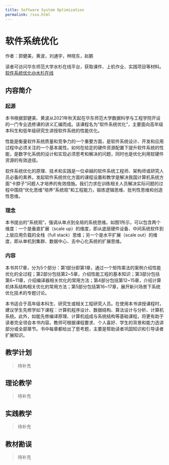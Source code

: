 ```yaml
---
title: Software System Optimization
permalink: /sso.html
---
```


# 软件系统优化

作者：郭健美，黄波，刘通宇，林晓东，赵鹏

读者可访问华东师范大学水杉在线平台，获取课件、上机作业、实践项目等材料。[软件系统优化@水杉在线](https://www.shuishan.net.cn/mooc/course/softsysopt)

## 内容简介

### 起源

本书根据郭健美、黄波从2021年秋天起在华东师范大学数据科学与工程学院开设的一门专业选修课的讲义汇编而成。该课程名为“软件系统优化”，主要面向高年级本科生和低年级研究生讲授软件系统的性能优化。

性能是衡量软件系统质量和竞争力的一个重要方面，是软件系统设计、开发和应用过程中必须关注的一个基本属性。如何在给定的硬件资源配置下提升软件系统的性能，是数字化系统的设计和实现必须思考和解决的问题，同时也是优化利用软硬件资源的有效途径。

软件系统优化的原理、技术和实践是一位卓越的软件系统工程师、架构师或研究人员必备的素养。发起软件系统优化方面的课程设置和教学是解决我国计算机系统方面“卡脖子”问题人才培养的有效措施。我们力求在训练相关人员解决实际问题的过程中围绕“优化思维”培养“系统观”和工程能力，锻炼逻辑思维、批判性思维和创造性思维。

### 理念

本书提出的“系统观”，强调从单点到全局的系统思维。如图1所示，可以包含两个维度：一个是垂直扩展（scale up）的维度，即从底层硬件设备、中间系统软件到上层应用负载的全栈（full stack）思维；另一个是水平扩展（scale out）的维度，即从单机到集群、数据中心、去中心化系统的扩展思维。

### 内容

本书共17章，分为5个部分：第1部分即第1章，通过一个矩阵乘法的案例介绍性能优化的全过程；第2部分包括第2~5章，介绍性能工程的基本知识；第3部分包括第6~11章，介绍编译器相关优化的常用方法；第4部分包括第12~15章，介绍计算机体系结构相关优化的常用方法；第5部分包括第16~17章，展开新兴场景下系统优化技术的专题讨论。

本书适合于高年级本科生、研究生或相关工程研究人员。在使用本书讲授课程时，建议学生先修学如下课程：计算机程序设计、数据结构、算法设计与分析、计算机系统。此外，如能先修编译原理、计算机组成与系统结构等基础课程，将更有助于读者完全领会本书内容。教师可根据课程要求、个人喜好、学生的背景和能力选讲部分或全部章节。书中每章都给出了思考题，主要是帮助读者巩固知识和引导读者扩展知识。

## 教学计划

> 待补充

## 理论教学

> 待补充

## 实践教学

> 待补充

## 教材勘误

> 待补充
